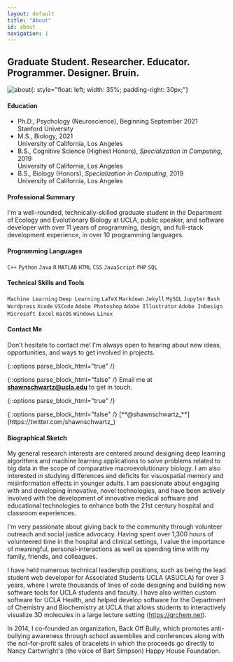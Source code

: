 ```yaml
---
layout: default
title: "About"
id: about
navigation: 1
---
```


## Graduate Student. Researcher. Educator. Programmer. Designer. Bruin.
![about](../assets/images/about-shawn.png){: style="float: left; width: 35%; padding-right: 30px;"}

#### Education
<ul class="fa-ul">
    <li>
        <span class="fa fa-graduation-cap" aria-hidden="true"></span> Ph.D., Psychology (Neuroscience), Beginning September 2021
        <div class="small">Stanford University</div>
    </li>
    <li>
        <span class="fa fa-graduation-cap" aria-hidden="true"></span> M.S., Biology, 2021
        <div class="small">University of California, Los Angeles</div>
    </li>
    <li>
        <span class="fa fa-graduation-cap" aria-hidden="true"></span> B.S., Cognitive Science (Highest Honors), <em>Specialization in Computing</em>, 2019
        <div class="small">University of California, Los Angeles</div>
    </li>
    <li>
        <span class="fa fa-graduation-cap" aria-hidden="true"></span> B.S., Biology (Honors), <em>Specialization in Computing</em>, 2019
        <div class="small">University of California, Los Angeles</div>
    </li>
</ul>

#### Professional Summary
I'm a well-rounded, technically-skilled graduate student in the Department of Ecology and Evolutionary Biology at UCLA, public speaker, and software developer with over 11 years of programming, design, and full-stack development experience, in over 10 programming languages.

#### Programming Languages
`C++` `Python` `Java` `R` `MATLAB` `HTML` `CSS` `JavaScript` `PHP` `SQL`

#### Technical Skills and Tools
`Machine Learning` `Deep Learning` `LaTeX` `Markdown` `Jekyll` `MySQL` `Jupyter` `Bash` `Wordpress` `Xcode` `VSCode` `Adobe Photoshop` `Adobe Illustrator` `Adobe InDesign` `Microsoft Excel` `macOS` `Windows` `Linux`

#### Contact Me
Don't hesitate to contact me! I'm always open to hearing about new ideas, opportunities, and ways to get involved in projects.

{::options parse_block_html="true" /}
<div class="social email"></div> 
{::options parse_block_html="false" /}
Email me at <a href="&#115;&#104;&#097;&#119;&#110;&#115;&#099;&#104;&#119;&#097;&#114;&#116;&#122;&#064;&#117;&#099;&#108;&#097;&#046;&#101;&#100;&#117;" target="_blank" alt="Email" title="Email"><strong>&#115;&#104;&#097;&#119;&#110;&#115;&#099;&#104;&#119;&#097;&#114;&#116;&#122;&#064;&#117;&#099;&#108;&#097;&#046;&#101;&#100;&#117;</strong></a> to get in touch.

{::options parse_block_html="true" /}
<div class="social twitter"></div> 
{::options parse_block_html="false" /}
[**@shawnschwartz_**](https://twitter.com/shawnschwartz_)

#### Biographical Sketch
My general research interests are centered around designing deep learning algorithms and machine learning applications to solve problems related to big data in the scope of comparative macroevolutionary biology. I am also interested in studying differences and deficits for visuospatial memory and misinformation effects in younger adults. I am passionate about engaging with and developing innovative, novel technologies, and have been actively involved with the development of innovative medical software and educational technologies to enhance both the 21st century hospital and classroom experiences.

I'm very passionate about giving back to the community through volunteer outreach and social justice advocacy. Having spent over 1,300 hours of volunteered time in the hospital and clinical settings, I value the importance of meaningful, personal-interactions as well as spending time with my family, friends, and colleagues.

I have held numerous technical leadership positions, such as being the lead student web developer for Associated Students UCLA (ASUCLA) for over 3 years, where I wrote thousands of lines of code designing and building new software tools for UCLA students and faculty. I have also written custom software for UCLA Health, and helped develop software for the Department of Chemistry and Biochemistry at UCLA that allows students to interactively visualize 3D molecules in a large lecture setting (https://qrchem.net).

In 2014, I co-founded an organization, Back Off Bully, which promotes anti-bullying awareness through school assemblies and conferences along with the not-for-profit sales of bracelets in which the proceeds go directly to Nancy Cartwright's (the voice of Bart Simpson) Happy House Foundation.